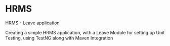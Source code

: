 # HRMS
HRMS - Leave application

Creating a simple HRMS application, with a Leave Module for setting up Unit Testing, using TestNG along with Maven Integration

